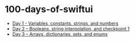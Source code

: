 # 100-days-of-swiftui

- [Day 1 - Variables, constants, strings, and numbers](Day01.swift)
- [Day 2 – Booleans, string interpolation, and checkpoint 1](Day02.swift)
- [Day 3 – Arrays, dictionaries, sets, and enums](Day03.swift)

